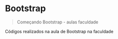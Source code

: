 # Bootstrap
>Começando Bootstrap - aulas faculdade

Códigos realizados na aula de Bootstrap na faculdade
